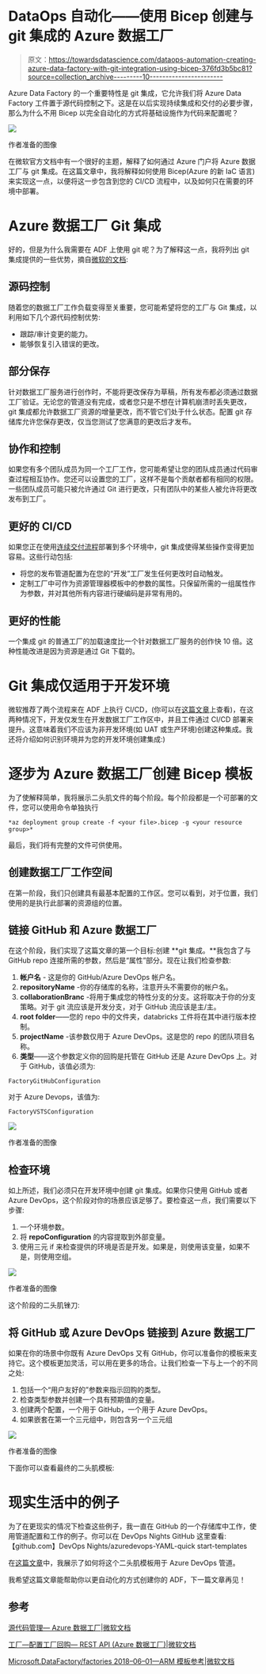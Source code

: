 # DataOps 自动化——使用 Bicep 创建与 git 集成的 Azure 数据工厂

> 原文：<https://towardsdatascience.com/dataops-automation-creating-azure-data-factory-with-git-integration-using-bicep-376fd3b5bc81?source=collection_archive---------10----------------------->

Azure Data Factory 的一个重要特性是 git 集成，它允许我们将 Azure Data Factory 工件置于源代码控制之下。这是在以后实现持续集成和交付的必要步骤，那么为什么不用 Bicep 以完全自动化的方式将基础设施作为代码来配置呢？

![](img/cf864897a6c4c88475efea104e5f2b07.png)

作者准备的图像

在微软官方文档中有一个很好的主题，解释了如何通过 Azure 门户将 Azure 数据工厂与 git 集成。在这篇文章中，我将解释如何使用 Bicep(Azure 的新 IaC 语言)来实现这一点，以便将这一步包含到您的 CI/CD 流程中，以及如何只在需要的环境中部署。

# Azure 数据工厂 Git 集成

好的，但是为什么我需要在 ADF 上使用 git 呢？为了解释这一点，我将列出 git 集成提供的一些优势，摘自[微软的文档](https://docs.microsoft.com/en-us/azure/data-factory/source-control#advantages-of-git-integration):

## **源码控制**

随着您的数据工厂工作负载变得至关重要，您可能希望将您的工厂与 Git 集成，以利用如下几个源代码控制优势:

*   跟踪/审计变更的能力。
*   能够恢复引入错误的更改。

## **部分保存**

针对数据工厂服务进行创作时，不能将更改保存为草稿，所有发布都必须通过数据工厂验证。无论您的管道没有完成，或者您只是不想在计算机崩溃时丢失更改，git 集成都允许数据工厂资源的增量更改，而不管它们处于什么状态。配置 git 存储库允许您保存更改，仅当您测试了您满意的更改后才发布。

## 协作和控制

如果您有多个团队成员为同一个工厂工作，您可能希望让您的团队成员通过代码审查过程相互协作。您还可以设置您的工厂，这样不是每个贡献者都有相同的权限。一些团队成员可能只被允许通过 Git 进行更改，只有团队中的某些人被允许将更改发布到工厂。

## 更好的 CI/CD

如果您正在使用[连续交付流程](https://docs.microsoft.com/en-us/azure/data-factory/continuous-integration-deployment)部署到多个环境中，git 集成使得某些操作变得更加容易。这些行动包括:

*   将您的发布管道配置为在您的“开发”工厂发生任何更改时自动触发。
*   定制工厂中可作为资源管理器模板中的参数的属性。只保留所需的一组属性作为参数，并对其他所有内容进行硬编码是非常有用的。

## 更好的性能

一个集成 git 的普通工厂的加载速度比一个针对数据工厂服务的创作快 10 倍。这种性能改进是因为资源是通过 Git 下载的。

# Git 集成仅适用于开发环境

微软推荐了两个流程来在 ADF 上执行 CI/CD，(你可以在[这篇文章](/azure-data-factory-ci-cd-made-simple-building-and-deploying-your-arm-templates-with-azure-devops-30c30595afa5)上查看)，在这两种情况下，开发仅发生在开发数据工厂工作区中，并且工件通过 CI/CD 部署来提升。这意味着我们不应该为非开发环境(如 UAT 或生产环境)创建这种集成。我还将介绍如何识别环境并为您的开发环境创建集成:)

# 逐步为 Azure 数据工厂创建 Bicep 模板

为了使解释简单，我将展示二头肌文件的每个阶段。每个阶段都是一个可部署的文件，您可以使用命令单独执行

```
*az deployment group create -f <your file>.bicep -g <your resource group>*
```

最后，我们将有完整的文件可供使用。

## 创建数据工厂工作空间

在第一阶段，我们只创建具有最基本配置的工作区。您可以看到，对于位置，我们使用的是执行此部署的资源组的位置。

## 链接 GitHub 和 Azure 数据工厂

在这个阶段，我们实现了这篇文章的第一个目标:创建 **git 集成。**我包含了与 GitHub repo 连接所需的参数，然后是“属性”部分。现在让我们检查参数:

1.  **帐户名** - 这是你的 GitHub/Azure DevOps 帐户名。
2.  **repositoryName** -你的存储库的名称，注意开头不需要你的帐户名。
3.  **collaborationBranc** -将用于集成您的特性分支的分支。这将取决于你的分支策略。对于 git 流应该是开发分支，对于 GitHub 流应该是主/主。
4.  **root folder**——您的 repo 中的文件夹，databricks 工件将在其中进行版本控制。
5.  **projectName** -该参数仅用于 Azure DevOps。这是您的 repo 的团队项目名称。
6.  **类型**——这个参数定义你的回购是托管在 GitHub 还是 Azure DevOps 上。对于 GitHub，该值必须为:

```
FactoryGitHubConfiguration
```

对于 Azure Devops，该值为:

```
FactoryVSTSConfiguration
```

![](img/e7fb5d1ed0f76131e3f8c7e8059cf839.png)

作者准备的图像

## 检查环境

如上所述，我们必须只在开发环境中创建 git 集成。如果你只使用 GitHub 或者 Azure DevOps，这个阶段对你的场景应该足够了。要检查这一点，我们需要以下步骤:

1.  一个环境参数。
2.  将 **repoConfiguration** 的内容提取到外部变量。
3.  使用三元 if 来检查提供的环境是否是开发。如果是，则使用该变量，如果不是，则使用空组。

![](img/a6b21d4efb5b3828b6c10d65def6214e.png)

作者准备的图像

这个阶段的二头肌锉刀:

## 将 GitHub 或 Azure DevOps 链接到 Azure 数据工厂

如果在你的场景中你既有 Azure DevOps 又有 GitHub，你可以准备你的模板来支持它。这个模板更加灵活，可以用在更多的场合。让我们检查一下与上一个的不同之处:

1.  包括一个“用户友好的”参数来指示回购的类型。
2.  检查类型参数并创建一个具有预期值的变量。
3.  创建两个配置，一个用于 GitHub，一个用于 Azure DevOps。
4.  如果嵌套在第一个三元组中，则包含另一个三元组

![](img/a5b71cd38a0fcf01e0c3c4b95d7a838f.png)

作者准备的图像

下面你可以查看最终的二头肌模板:

# 现实生活中的例子

为了在更现实的情况下检查这些例子，我一直在 GitHub 的一个存储库中工作，使用管道配置和工作的例子。你可以在 DevOps Nights GitHub 这里查看:【github.com】DevOps Nights/azuredevops-YAML-quick start-templates

在[这篇文章](/azure-data-factory-ci-cd-made-simple-building-and-deploying-your-arm-templates-with-azure-devops-30c30595afa5)中，我展示了如何将这个二头肌模板用于 Azure DevOps 管道。

我希望这篇文章能帮助你以更自动化的方式创建你的 ADF，下一篇文章再见！

## 参考

[源代码管理— Azure 数据工厂|微软文档](https://docs.microsoft.com/en-us/azure/data-factory/source-control#advantages-of-git-integration)

[工厂—配置工厂回购— REST API (Azure 数据工厂)|微软文档](https://docs.microsoft.com/en-us/rest/api/datafactory/factories/configure-factory-repo#factoryvstsconfiguration)

[Microsoft.DataFactory/factories 2018–06–01—ARM 模板参考|微软文档](https://docs.microsoft.com/en-us/azure/templates/microsoft.datafactory/factories?tabs=json)